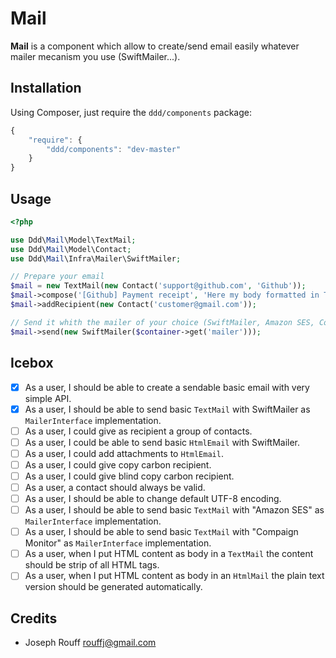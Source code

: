 Mail
====

**Mail** is a component which allow to create/send email easily whatever mailer
mecanism you use (SwiftMailer...).

Installation
------------

Using Composer, just require the `ddd/components` package:

``` javascript
{
    "require": {
        "ddd/components": "dev-master"
    }
}
```

Usage
-----

```php
<?php

use Ddd\Mail\Model\TextMail;
use Ddd\Mail\Model\Contact;
use Ddd\Mail\Infra\Mailer\SwiftMailer;

// Prepare your email
$mail = new TextMail(new Contact('support@github.com', 'Github'));
$mail->compose('[Github] Payment receipt', 'Here my body formatted in Text format');
$mail->addRecipient(new Contact('customer@gmail.com'));

// Send it whith the mailer of your choice (SwiftMailer, Amazon SES, Compain monitor...)
$mail->send(new SwiftMailer($container->get('mailer')));
```

Icebox
------

* [x] As a user, I should be able to create a sendable basic email with very simple API.
* [x] As a user, I should be able to send basic `TextMail` with SwiftMailer as `MailerInterface` implementation.
* [ ] As a user, I could give as recipient a group of contacts.
* [ ] As a user, I could be able to send basic `HtmlEmail` with SwiftMailer.
* [ ] As a user, I could add attachments to `HtmlEmail`.
* [ ] As a user, I could give copy carbon recipient.
* [ ] As a user, I could give blind copy carbon recipient.
* [ ] As a user, a contact should always be valid.
* [ ] As a user, I should be able to change default UTF-8 encoding.
* [ ] As a user, I should be able to send basic `TextMail` with "Amazon SES" as `MailerInterface` implementation.
* [ ] As a user, I should be able to send basic `TextMail` with "Compaign Monitor" as `MailerInterface` implementation.
* [ ] As a user, when I put HTML content as body in a `TextMail` the content should be strip of all HTML tags.
* [ ] As a user, when I put HTML content as body in an `HtmlMail` the plain text version should be generated automatically.

Credits
-------

- Joseph Rouff <rouffj@gmail.com>
